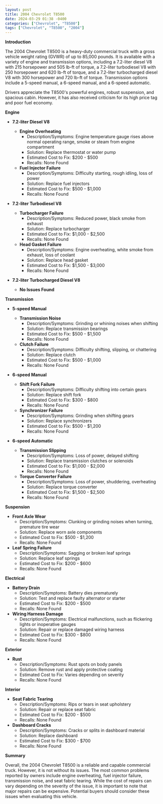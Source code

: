 ```yaml
---
layout: post
title: 2004 Chevrolet T8500
date: 2024-03-29 01:38 -0400
categories: ["Chevrolet", "T8500"]
tags: ["Chevrolet", "T8500", "2004"]
---
```

**Introduction**

The 2004 Chevrolet T8500 is a heavy-duty commercial truck with a gross vehicle weight rating (GVWR) of up to 85,000 pounds. It is available with a variety of engine and transmission options, including a 7.2-liter diesel V8 with 215 horsepower and 505 lb-ft of torque, a 7.2-liter turbodiesel V8 with 250 horsepower and 620 lb-ft of torque, and a 7.2-liter turbocharged diesel V8 with 300 horsepower and 720 lb-ft of torque. Transmission options include a 5-speed manual, a 6-speed manual, and a 6-speed automatic.

Drivers appreciate the T8500's powerful engines, robust suspension, and spacious cabin. However, it has also received criticism for its high price tag and poor fuel economy.

**Engine**

* **7.2-liter Diesel V8**
    * **Engine Overheating**
        * Description/Symptoms: Engine temperature gauge rises above normal operating range, smoke or steam from engine compartment
        * Solution: Replace thermostat or water pump
        * Estimated Cost to Fix: $200 - $500
        * Recalls: None Found
    * **Fuel Injector Failure**
        * Description/Symptoms: Difficulty starting, rough idling, loss of power
        * Solution: Replace fuel injectors
        * Estimated Cost to Fix: $500 - $1,000
        * Recalls: None Found

* **7.2-liter Turbodiesel V8**
    * **Turbocharger Failure**
        * Description/Symptoms: Reduced power, black smoke from exhaust
        * Solution: Replace turbocharger
        * Estimated Cost to Fix: $1,000 - $2,500
        * Recalls: None Found
    * **Head Gasket Failure**
        * Description/Symptoms: Engine overheating, white smoke from exhaust, loss of coolant
        * Solution: Replace head gasket
        * Estimated Cost to Fix: $1,500 - $3,000
        * Recalls: None Found

* **7.2-liter Turbocharged Diesel V8**
    * **No Issues Found**

**Transmission**

* **5-speed Manual**
    * **Transmission Noise**
        * Description/Symptoms: Grinding or whining noises when shifting
        * Solution: Replace transmission bearings
        * Estimated Cost to Fix: $500 - $1,500
        * Recalls: None Found
    * **Clutch Failure**
        * Description/Symptoms: Difficulty shifting, slipping, or chattering
        * Solution: Replace clutch
        * Estimated Cost to Fix: $500 - $1,000
        * Recalls: None Found

* **6-speed Manual**
    * **Shift Fork Failure**
        * Description/Symptoms: Difficulty shifting into certain gears
        * Solution: Replace shift fork
        * Estimated Cost to Fix: $300 - $800
        * Recalls: None Found
    * **Synchronizer Failure**
        * Description/Symptoms: Grinding when shifting gears
        * Solution: Replace synchronizers
        * Estimated Cost to Fix: $500 - $1,200
        * Recalls: None Found

* **6-speed Automatic**
    * **Transmission Slipping**
        * Description/Symptoms: Loss of power, delayed shifting
        * Solution: Replace transmission clutches or solenoids
        * Estimated Cost to Fix: $1,000 - $2,000
        * Recalls: None Found
    * **Torque Converter Failure**
        * Description/Symptoms: Loss of power, shuddering, overheating
        * Solution: Replace torque converter
        * Estimated Cost to Fix: $1,500 - $2,500
        * Recalls: None Found

**Suspension**

* **Front Axle Wear**
    * Description/Symptoms: Clunking or grinding noises when turning, premature tire wear
    * Solution: Replace worn axle components
    * Estimated Cost to Fix: $500 - $1,200
    * Recalls: None Found
* **Leaf Spring Failure**
    * Description/Symptoms: Sagging or broken leaf springs
    * Solution: Replace leaf springs
    * Estimated Cost to Fix: $200 - $600
    * Recalls: None Found

**Electrical**

* **Battery Drain**
    * Description/Symptoms: Battery dies prematurely
    * Solution: Test and replace faulty alternator or starter
    * Estimated Cost to Fix: $200 - $500
    * Recalls: None Found
* **Wiring Harness Damage**
    * Description/Symptoms: Electrical malfunctions, such as flickering lights or inoperative gauges
    * Solution: Repair or replace damaged wiring harness
    * Estimated Cost to Fix: $300 - $800
    * Recalls: None Found

**Exterior**

* **Rust**
    * Description/Symptoms: Rust spots on body panels
    * Solution: Remove rust and apply protective coating
    * Estimated Cost to Fix: Varies depending on severity
    * Recalls: None Found

**Interior**

* **Seat Fabric Tearing**
    * Description/Symptoms: Rips or tears in seat upholstery
    * Solution: Repair or replace seat fabric
    * Estimated Cost to Fix: $200 - $500
    * Recalls: None Found
* **Dashboard Cracks**
    * Description/Symptoms: Cracks or splits in dashboard material
    * Solution: Replace dashboard
    * Estimated Cost to Fix: $300 - $700
    * Recalls: None Found

**Summary**

Overall, the 2004 Chevrolet T8500 is a reliable and capable commercial truck. However, it is not without its issues. The most common problems reported by owners include engine overheating, fuel injector failure, transmission noise, and seat fabric tearing. While the cost of repairs can vary depending on the severity of the issue, it is important to note that major repairs can be expensive. Potential buyers should consider these issues when evaluating this vehicle.

